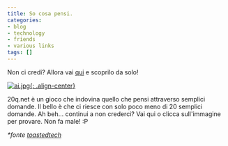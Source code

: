 ```yaml
---
title: So cosa pensi.
categories:
- blog
- technology
- friends
- various links
tags: []
---
```

Non ci credi? Allora vai [qui](http://www.20q.net/ "http://www.20q.net/" ) e
scoprilo da solo!

[![ai.jpg]({{site.url}}/images/ai.jpg){: .align-center}](http://www.20q.net/ "http://www.20q.net/" )

20q.net è un gioco che indovina quello che pensi attraverso semplici domande.
Il bello è che ci riesce con solo poco meno di 20 semplici domande. Ah beh...
continui a non crederci? Vai qui o clicca sull'immagine per provare. Non fa
male! :P

_*fonte [toastedtech](http://toastedtech.wordpress.com/ "http://toastedtech.wordpress.com/" )_

